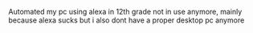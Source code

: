 Automated my pc using alexa in 12th grade
not in use anymore, mainly because alexa sucks but i also dont have a proper desktop pc anymore
